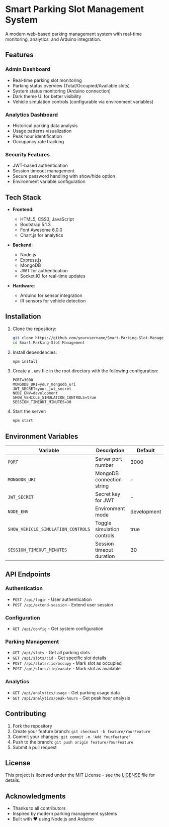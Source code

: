 # Smart Parking Slot Management System

A modern web-based parking management system with real-time monitoring, analytics, and Arduino integration.

## Features

### Admin Dashboard
- Real-time parking slot monitoring
- Parking status overview (Total/Occupied/Available slots)
- System status monitoring (Arduino connection)
- Dark theme UI for better visibility
- Vehicle simulation controls (configurable via environment variables)

### Analytics Dashboard
- Historical parking data analysis
- Usage patterns visualization
- Peak hour identification
- Occupancy rate tracking

### Security Features
- JWT-based authentication
- Session timeout management
- Secure password handling with show/hide option
- Environment variable configuration

## Tech Stack

- **Frontend**:
  - HTML5, CSS3, JavaScript
  - Bootstrap 5.1.3
  - Font Awesome 6.0.0
  - Chart.js for analytics

- **Backend**:
  - Node.js
  - Express.js
  - MongoDB
  - JWT for authentication
  - Socket.IO for real-time updates

- **Hardware**:
  - Arduino for sensor integration
  - IR sensors for vehicle detection

## Installation

1. Clone the repository:
   ```bash
   git clone https://github.com/yourusername/Smart-Parking-Slot-Management.git
   cd Smart-Parking-Slot-Management
   ```

2. Install dependencies:
   ```bash
   npm install
   ```

3. Create a `.env` file in the root directory with the following configuration:
   ```env
   PORT=3000
   MONGODB_URI=your_mongodb_uri
   JWT_SECRET=your_jwt_secret
   NODE_ENV=development
   SHOW_VEHICLE_SIMULATION_CONTROLS=true
   SESSION_TIMEOUT_MINUTES=30
   ```

4. Start the server:
   ```bash
   npm start
   ```

## Environment Variables

| Variable | Description | Default |
|----------|-------------|---------|
| `PORT` | Server port number | 3000 |
| `MONGODB_URI` | MongoDB connection string | - |
| `JWT_SECRET` | Secret key for JWT | - |
| `NODE_ENV` | Environment mode | development |
| `SHOW_VEHICLE_SIMULATION_CONTROLS` | Toggle simulation controls | true |
| `SESSION_TIMEOUT_MINUTES` | Session timeout duration | 30 |

## API Endpoints

### Authentication
- `POST /api/login` - User authentication
- `POST /api/extend-session` - Extend user session

### Configuration
- `GET /api/config` - Get system configuration

### Parking Management
- `GET /api/slots` - Get all parking slots
- `GET /api/slots/:id` - Get specific slot details
- `POST /api/slots/:id/occupy` - Mark slot as occupied
- `POST /api/slots/:id/vacate` - Mark slot as available

### Analytics
- `GET /api/analytics/usage` - Get parking usage data
- `GET /api/analytics/peak-hours` - Get peak hour analysis

## Contributing

1. Fork the repository
2. Create your feature branch: `git checkout -b feature/YourFeature`
3. Commit your changes: `git commit -m 'Add YourFeature'`
4. Push to the branch: `git push origin feature/YourFeature`
5. Submit a pull request

## License

This project is licensed under the MIT License - see the [LICENSE](LICENSE) file for details.

## Acknowledgments

- Thanks to all contributors
- Inspired by modern parking management systems
- Built with ❤️ using Node.js and Arduino
